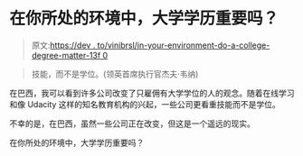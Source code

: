 # 在你所处的环境中，大学学历重要吗？

> 原文:[https://dev . to/vinibrsl/in-your-environment-do-a-college-degree-matter-13f 0](https://dev.to/vinibrsl/in-your-environment-does-a-college-degree-matter-13f0)

> 技能，而不是学位。(领英首席执行官杰夫·韦纳)

在巴西，我可以看到许多公司改变了只雇佣有大学学位的人的观念。随着在线学习和像 Udacity 这样的知名教育机构的兴起，一些公司更看重技能而不是学位。

不幸的是，在巴西，虽然一些公司正在改变，但这是一个遥远的现实。

在你所处的环境中，大学学历重要吗？